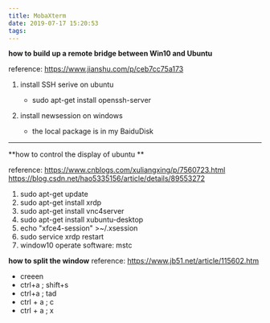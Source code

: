 ```yaml
---
title: MobaXterm
date: 2019-07-17 15:20:53
tags:
---
```


**how to build up a remote bridge between Win10 and Ubuntu**

reference: https://www.jianshu.com/p/ceb7cc75a173

<!--more-->
1. install SSH serive on ubuntu
	- sudo apt-get install openssh-server

2. install newsession on windows
	- the local package is in my BaiduDisk


---
**how to control the display of ubuntu **

reference: https://www.cnblogs.com/xuliangxing/p/7560723.html
 	   https://blog.csdn.net/hao5335156/article/details/89553272

1. sudo apt-get update
2. sudo apt-get install xrdp
3. sudo apt-get install vnc4server
4. sudo apt-get install xubuntu-desktop
5. echo "xfce4-session" >~/.xsession
6. sudo service xrdp restart
7. window10 operate software: mstc


**how to split the window**
reference: https://www.jb51.net/article/115602.htm

- creeen
- ctrl+a  ; shift+s
- ctrl+a  ; tad
- ctrl + a ; c
- ctrl + a ; x



